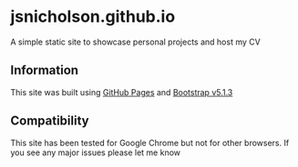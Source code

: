 # jsnicholson.github.io
A simple static site to showcase personal projects and host my CV
## Information
This site was built using [GitHub Pages](https://pages.github.com) and [Bootstrap v5.1.3](https://getbootstrap.com/docs/5.1/getting-started/introduction/)
## Compatibility
This site has been tested for Google Chrome but not for other browsers. If you see any major issues please let me know
